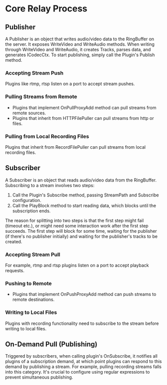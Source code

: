 # Core Relay Process

## Publisher

A Publisher is an object that writes audio/video data to the RingBuffer on the server. It exposes WriteVideo and WriteAudio methods.
When writing through WriteVideo and WriteAudio, it creates Tracks, parses data, and generates ICodecCtx. To start publishing, simply call the Plugin's Publish method.

### Accepting Stream Push

Plugins like rtmp, rtsp listen on a port to accept stream pushes.

### Pulling Streams from Remote

- Plugins that implement OnPullProxyAdd method can pull streams from remote sources.
- Plugins that inherit from HTTPFilePuller can pull streams from http or files.

### Pulling from Local Recording Files

Plugins that inherit from RecordFilePuller can pull streams from local recording files.

## Subscriber

A Subscriber is an object that reads audio/video data from the RingBuffer. Subscribing to a stream involves two steps:

1. Call the Plugin's Subscribe method, passing StreamPath and Subscribe configuration.
2. Call the PlayBlock method to start reading data, which blocks until the subscription ends.

The reason for splitting into two steps is that the first step might fail (timeout etc.), or might need some interaction work after the first step succeeds.
The first step will block for some time, waiting for the publisher (if there's no publisher initially) and waiting for the publisher's tracks to be created.

### Accepting Stream Pull

For example, rtmp and rtsp plugins listen on a port to accept playback requests.

### Pushing to Remote

- Plugins that implement OnPushProxyAdd method can push streams to remote destinations.

### Writing to Local Files

Plugins with recording functionality need to subscribe to the stream before writing to local files.

## On-Demand Pull (Publishing)

Triggered by subscribers, when calling plugin's OnSubscribe, it notifies all plugins of a subscription demand, at which point plugins can respond to this demand by publishing a stream. For example, pulling recording streams falls into this category. It's crucial to configure using regular expressions to prevent simultaneous publishing. 